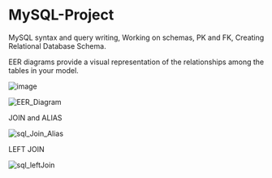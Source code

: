 # MySQL-Project
MySQL syntax and query writing, Working on schemas, PK and FK, Creating Relational Database Schema. 

EER diagrams provide a visual representation of the relationships among the tables in your model. 

![image](https://github.com/BusraArlier/MySQL-Project/assets/147072169/8a50c807-0882-4487-8c3c-b00caf7f3748)

![EER_Diagram](https://github.com/BusraArlier/MySQL-Project/assets/147072169/b919fc49-8c16-4337-b61b-d540af87c7ac)

JOIN and ALIAS

![sql_Join_Alias](https://github.com/BusraArlier/MySQL-Project/assets/147072169/726d38c6-fdc8-458b-a023-3fe8e8ba14c4)

LEFT JOIN

![sql_leftJoin](https://github.com/BusraArlier/MySQL-Project/assets/147072169/ec97842e-e9af-4fb5-b715-8b907a18d091)
